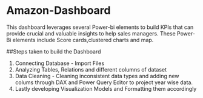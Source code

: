 # Amazon-Dashboard
This dashboard leverages several Power-bi elements to build KPIs that can provide crucial and valuable insights to help sales managers. These Power-Bi
elements include Score cards,clustered charts and map.

##Steps taken to build the Dashboard
1. Connecting Database - Import Files
2. Analyzing Tables, Relations and different columns of dataset
3. Data Cleaning - Cleaning inconsistent data types and adding new colums through DAX and Power Query Editor to project year wise data.
4. Lastly developing Visualization Models and Formatting them accordingly

